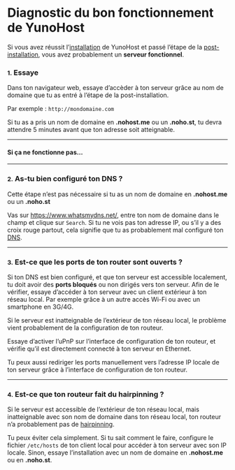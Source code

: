 # Diagnostic du bon fonctionnement de YunoHost

Si vous avez réussit l’[installation](/install_fr) de YunoHost et passé l’étape de la [post-installation](/postinstall_fr), vous avez probablement un **serveur fonctionnel**.

### <small>1.</small> Essaye

Dans ton navigateur web, essaye d’accèder à ton serveur grâce au nom de domaine que tu as entré à l’étape de la post-installation.

Par exemple : `http://mondomaine.com`

<div class="alert alert-warning">
Si tu as a pris un nom de domaine en <b>.nohost.me</b> ou un <b>.noho.st</b>, tu devra attendre 5 minutes avant que ton adresse soit atteignable.
</div>

---

#### Si ça ne fonctionne pas…

---

### <small>2.</small> As-tu bien configuré ton DNS ?

<div class="alert alert-info">
Cette étape n’est pas nécessaire si tu as un nom de domaine en <b>.nohost.me</b> ou un <b>.noho.st</b>
</div>

Vas sur https://www.whatsmydns.net/, entre ton nom de domaine dans le champ et clique sur `Search`. Si tu ne vois pas ton adresse IP, ou s’il y a des croix rouge partout, cela signifie que tu as probablement mal configuré ton [DNS](/dns_fr).

---

### <small>3.</small> Est-ce que les ports de ton router sont ouverts ?

Si ton DNS est bien configuré, et que ton serveur est accessible localement, tu doit avoir des **ports bloqués** ou non dirigés vers ton serveur.
Afin de le vérifier, essaye d’accéder à ton serveur avec un client extérieur à ton réseau local. Par exemple grâce à un autre accès Wi-Fi ou avec un smartphone en 3G/4G.

Si le serveur est inatteignable de l’extérieur de ton réseau local, le problème vient probablement de la configuration de ton routeur.

<div class="alert alert-info">
Essaye d’activer l’uPnP sur l’interface de configuration de ton routeur, et vérifie qu’il est directement connecté à ton serveur en Ethernet.
<p>
Tu peux aussi rediriger les ports manuellement vers l’adresse IP locale de ton serveur grâce à l’interface de configuration de ton routeur.
</p>
</div>

---

### <small>4.</small> Est-ce que ton routeur fait du hairpinning ?

Si le serveur est accessible de l’extérieur de ton réseau local, mais inatteignable avec son nom de domaine dans ton réseau local, ton routeur n’a probablement pas de <a href="http://en.wikipedia.org/wiki/Hairpinning" target="_blank">hairpinning</a>.

Tu peux éviter cela simplement. Si tu sait comment le faire, configure le fichier  `/etc/hosts` de ton client local pour accéder à ton serveur avec son IP locale. Sinon, essaye l’installation avec un nom de domaine en **.nohost.me** ou en **.noho.st**.